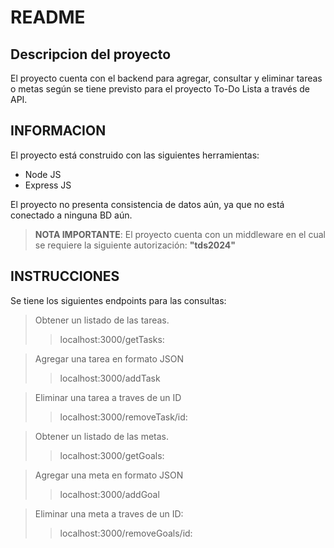 # README



## Descripcion del proyecto
El proyecto cuenta con el backend para agregar, consultar y eliminar tareas o metas según se tiene previsto para el proyecto To-Do Lista a través de API.

## INFORMACION
El proyecto está construido con las siguientes herramientas:
* Node JS
* Express JS

El proyecto no presenta consistencia de datos aún, ya que no está conectado a ninguna BD aún.


>**NOTA IMPORTANTE**: El proyecto cuenta con un middleware en el cual se requiere la siguiente autorización:  **"tds2024"**

## INSTRUCCIONES
Se tiene los siguientes endpoints para las consultas:

>Obtener un listado de las tareas.
>> localhost:3000/getTasks:
>

> Agregar una tarea en formato JSON
>>localhost:3000/addTask
>

>Eliminar una tarea a traves de un ID
>> localhost:3000/removeTask/id:
>

>Obtener un listado de las metas.
>> localhost:3000/getGoals:
>

> Agregar una meta en formato JSON
>>localhost:3000/addGoal
>

>Eliminar una meta a traves de un ID:
>> localhost:3000/removeGoals/id:
>
